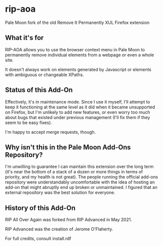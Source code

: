 # rip-aoa
Pale Moon fork of the old Remove It Permanently XUL Firefox extension

## What it's for

RIP-AOA allows you to use the browser context menu in Pale Moon to permanently 
remove individual elements from a webpage or even a whole site.

It doesn't always work on elements generated by Javascript or elements with
ambiguous or changeable XPaths.

## Status of this Add-On

Effectively, it's in maintenance mode.  Since I use it myself, I'll attempt to keep
it functioning at the same level as it did when it became unsupported on Firefox, but 
I'm unlikely to add new features, or even worry too much about bugs that existed
under previous management (I'll fix them if they seem to be easy fixes).  

I'm happy to accept merge requests, though.

## Why isn't this in the Pale Moon Add-Ons Repository?

I'm unwilling to guarantee I can maintain this extension over the long term (it's near 
the bottom of a stack of a dozen or more things in terms of priority, and my health is 
not great).  The people running the official add-ons repository were understandably 
uncomfortable with the idea of hosting an add-on that might abruptly end up broken or
unmaintained.  I figured that an external repository was the best solution for everyone.

## History of this Add-On

RIP All Over Again was forked from RIP Advanced in May 2021.

RIP Advanced was the creation of Jerome O'Flaherty.

For full credits, consult install.rdf
